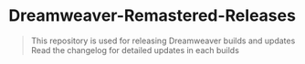 # Dreamweaver-Remastered-Releases

> This repository is used for releasing Dreamweaver builds and updates
> Read the changelog for detailed updates in each builds
